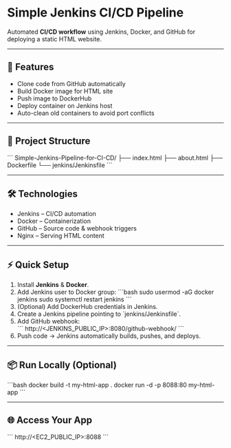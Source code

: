 # Simple Jenkins CI/CD Pipeline

Automated **CI/CD workflow** using Jenkins, Docker, and GitHub for deploying a static HTML website.

---

## 🚀 Features
- Clone code from GitHub automatically  
- Build Docker image for HTML site  
- Push image to DockerHub  
- Deploy container on Jenkins host  
- Auto-clean old containers to avoid port conflicts  

---

## 📂 Project Structure
\`\`\`
Simple-Jenkins-Pipeline-for-CI-CD/
├── index.html
├── about.html
├── Dockerfile
└── jenkins/Jenkinsfile
\`\`\`

---

## 🛠 Technologies
- Jenkins – CI/CD automation  
- Docker – Containerization  
- GitHub – Source code & webhook triggers  
- Nginx – Serving HTML content  

---

## ⚡ Quick Setup
1. Install **Jenkins** & **Docker**.  
2. Add Jenkins user to Docker group:
\`\`\`bash
sudo usermod -aG docker jenkins
sudo systemctl restart jenkins
\`\`\`
3. (Optional) Add DockerHub credentials in Jenkins.  
4. Create a Jenkins pipeline pointing to \`jenkins/Jenkinsfile\`.  
5. Add GitHub webhook:  
\`\`\`
http://<JENKINS_PUBLIC_IP>:8080/github-webhook/
\`\`\`
6. Push code → Jenkins automatically builds, pushes, and deploys.  

---

## 📦 Run Locally (Optional)
\`\`\`bash
docker build -t my-html-app .
docker run -d -p 8088:80 my-html-app
\`\`\`

---

## 🌐 Access Your App
\`\`\`
http://<EC2_PUBLIC_IP>:8088
\`\`\`
